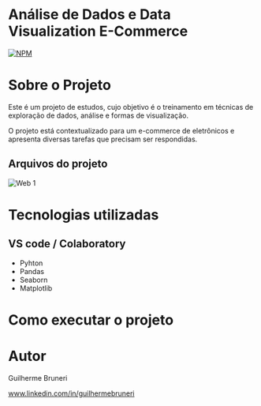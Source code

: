 # Análise de Dados e Data Visualization E-Commerce
[![NPM](https://img.shields.io/npm/l/react)](https://github.com/GBruneri/Myrep/blob/main/LICENSE) 

# Sobre o Projeto

Este é um projeto de estudos, cujo objetivo é o treinamento em técnicas de exploração de dados, análise e formas de visualização.

O projeto está contextualizado para um e-commerce de eletrônicos e apresenta diversas tarefas que precisam ser respondidas.

##  Arquivos do projeto
![Web 1](https://www.kaggle.com/code/akankshadasm/sales-data-analysis)

# Tecnologias utilizadas
## VS code / Colaboratory
- Pyhton
- Pandas
- Seaborn
- Matplotlib
# Como executar o projeto



# Autor

Guilherme Bruneri

www.linkedin.com/in/guilhermebruneri
